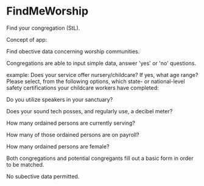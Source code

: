 # FindMeWorship
Find your congregation (StL).

Concept of app: 

Find obective data concerning worship communities. 

Congregations are able to input simple data, answer 'yes' or 'no' questions. 

example: 
Does your service offer nursery/childcare? 
If yes, what age range? 
Please select, from the following options, which state- or national-level safety certifications your childcare workers have completed: 

Do you utilize speakers in your sanctuary? 

Does your sound tech posses, and regularly use, a decibel meter? 

How many ordained persons are currently serving? 

How many of those ordained persons are on payroll? 

How many ordained persons are female? 

Both congregations and potential congregants fill out a basic form in order to be matched. 

No subective data permitted. 

